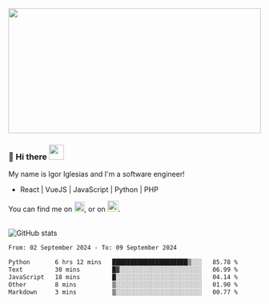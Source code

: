<img src="https://c.tenor.com/KjVxfRrrncUAAAAd/matrix.gif" width="100%" height="250px">

### 🔭 Hi there <img src="https://raw.githubusercontent.com/MartinHeinz/MartinHeinz/master/wave.gif" width="30px">


My name is Igor Iglesias and I'm a software engineer!
<br>

<ul>
  <li> React | VueJS | JavaScript | Python | PHP </li>
</ul>
You can find me on <a href="https://twitter.com/IgorIglesias5"><img src="https://i.imgur.com/JLLlB5S.png" width="20px"></a>, or on <a href="https://www.linkedin.com/in/igor-iglesias-62478428/"><img src="https://i.imgur.com/PXyIkWx.png" width="22px"></a>.

<br>
<br>

![GitHub stats](https://github-readme-stats.vercel.app/api?username=igoiglesias&show_icons=true&count_private=true&theme=chartreuse-dark&hide_title=true)

<!--START_SECTION:waka-->

```txt
From: 02 September 2024 - To: 09 September 2024

Python       6 hrs 12 mins   █████████████████████▒░░░   85.78 %
Text         30 mins         █▓░░░░░░░░░░░░░░░░░░░░░░░   06.99 %
JavaScript   18 mins         █░░░░░░░░░░░░░░░░░░░░░░░░   04.14 %
Other        8 mins          ▒░░░░░░░░░░░░░░░░░░░░░░░░   01.90 %
Markdown     3 mins          ▒░░░░░░░░░░░░░░░░░░░░░░░░   00.77 %
```

<!--END_SECTION:waka-->

